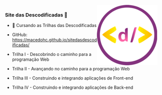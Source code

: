 <img src = "descodificadas.png" width = "200px" align = "right">

### Site das Descodificadas 🌼

 - 🚀 Cursando as Trilhas das Descodificadas
 - GitHub: https://macedohc.github.io/sitedasdescodificadas/

- Trilha I - Descobrindo o caminho para a programação Web 

- Trilha II - Avançando no caminho para a programação Web 

- Trilha III - Construindo e integrando aplicações de Front-end 

- Trilha IV - Construindo e integrando aplicações de Back-end
